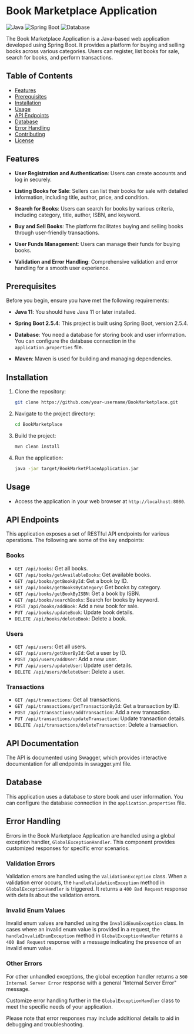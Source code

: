 
# Book Marketplace Application

![Java](https://img.shields.io/badge/Java-11-brightgreen)
![Spring Boot](https://img.shields.io/badge/Spring%20Boot-2.5.4-brightgreen)
![Database](https://img.shields.io/badge/Database-Your%20Database%20Name-blue)

The Book Marketplace Application is a Java-based web application developed using Spring Boot. It provides a platform for buying and selling books across various categories. Users can register, list books for sale, search for books, and perform transactions.

## Table of Contents

- [Features](#features)
- [Prerequisites](#prerequisites)
- [Installation](#installation)
- [Usage](#usage)
- [API Endpoints](#api-endpoints)
- [Database](#database)
- [Error Handling](#error-handling)
- [Contributing](#contributing)
- [License](#license)

## Features

- **User Registration and Authentication**: Users can create accounts and log in securely.

- **Listing Books for Sale**: Sellers can list their books for sale with detailed information, including title, author, price, and condition.

- **Search for Books**: Users can search for books by various criteria, including category, title, author, ISBN, and keyword.

- **Buy and Sell Books**: The platform facilitates buying and selling books through user-friendly transactions.

- **User Funds Management**: Users can manage their funds for buying books.

- **Validation and Error Handling**: Comprehensive validation and error handling for a smooth user experience.

## Prerequisites

Before you begin, ensure you have met the following requirements:

- **Java 11**: You should have Java 11 or later installed.

- **Spring Boot 2.5.4**: This project is built using Spring Boot, version 2.5.4.

- **Database**: You need a database for storing book and user information. You can configure the database connection in the `application.properties` file.

- **Maven**: Maven is used for building and managing dependencies.

## Installation

1. Clone the repository:

   ```bash
   git clone https://github.com/your-username/BookMarketplace.git
   ```

2. Navigate to the project directory:

   ```bash
   cd BookMarketplace
   ```

3. Build the project:

   ```bash
   mvn clean install
   ```

4. Run the application:

   ```bash
   java -jar target/BookMarketPlaceApplication.jar
   ```

## Usage

- Access the application in your web browser at `http://localhost:8080`.

## API Endpoints

This application exposes a set of RESTful API endpoints for various operations. The following are some of the key endpoints:

### Books

- `GET /api/books`: Get all books.
- `GET /api/books/getAvailableBooks`: Get available books.
- `GET /api/books/getBookById`: Get a book by ID.
- `GET /api/books/getBooksByCategory`: Get books by category.
- `GET /api/books/getBookByISBN`: Get a book by ISBN.
- `GET /api/books/searchBooks`: Search for books by keyword.
- `POST /api/books/addBook`: Add a new book for sale.
- `PUT /api/books/updateBook`: Update book details.
- `DELETE /api/books/deleteBook`: Delete a book.

### Users

- `GET /api/users`: Get all users.
- `GET /api/users/getUserById`: Get a user by ID.
- `POST /api/users/addUser`: Add a new user.
- `PUT /api/users/updateUser`: Update user details.
- `DELETE /api/users/deleteUser`: Delete a user.

### Transactions

- `GET /api/transactions`: Get all transactions.
- `GET /api/transactions/getTransactionById`: Get a transaction by ID.
- `POST /api/transactions/addTransaction`: Add a new transaction.
- `PUT /api/transactions/updateTransaction`: Update transaction details.
- `DELETE /api/transactions/deleteTransaction`: Delete a transaction.

## API Documentation

The API is documented using Swagger, which provides interactive documentation for all endpoints in swagger.yml file.

## Database

This application uses a database to store book and user information. You can configure the database connection in the `application.properties` file.

## Error Handling

Errors in the Book Marketplace Application are handled using a global exception handler, `GlobalExceptionHandler`. This component provides customized responses for specific error scenarios.

### Validation Errors

Validation errors are handled using the `ValidationException` class. When a validation error occurs, the `handleValidationException` method in `GlobalExceptionHandler` is triggered. It returns a `400 Bad Request` response with details about the validation errors.

### Invalid Enum Values

Invalid enum values are handled using the `InvalidEnumException` class. In cases where an invalid enum value is provided in a request, the `handleInvalidEnumException` method in `GlobalExceptionHandler` returns a `400 Bad Request` response with a message indicating the presence of an invalid enum value.

### Other Errors

For other unhandled exceptions, the global exception handler returns a `500 Internal Server Error` response with a general "Internal Server Error" message.

Customize error handling further in the `GlobalExceptionHandler` class to meet the specific needs of your application.

Please note that error responses may include additional details to aid in debugging and troubleshooting.

